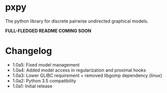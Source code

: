 # pxpy

The python library for discrete pairwise undirected graphical models.

**FULL-FLEDGED README COMING SOON**

# Changelog

* 1.0a5: Fixed model management
* 1.0a4: Added model access in regularization and proximal hooks
* 1.0a3: Lower GLIBC requirement + removed libgomp dependency (linux)
* 1.0a2: Python 3.5 compatibility
* 1.0a1: Initial release
